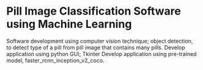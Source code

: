 # Pill Image Classification Software using Machine Learning
Software development using computer vision technique; object detection, to detect type of a pill from pill image that contains many pills. 
Develop application using python GUI; Tkinter 
Develop application using pre-trained model, faster_rcnn_inception_v2_coco.
